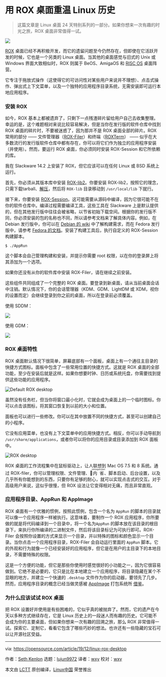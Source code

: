 [#]: collector: (lujun9972)
[#]: translator: (wxy)
[#]: reviewer: (wxy)
[#]: publisher: (wxy)
[#]: url: (https://linux.cn/article-12123-1.html)
[#]: subject: (Relive Linux history with the ROX desktop)
[#]: via: (https://opensource.com/article/19/12/linux-rox-desktop)
[#]: author: (Seth Kenlon https://opensource.com/users/seth)

用 ROX 桌面重温 Linux 历史
======

> 这篇文章是 Linux 桌面 24 天特别系列的一部分。如果你想来一次有趣的时光之旅，ROX 桌面非常值得一试。

![](https://img.linux.net.cn/data/attachment/album/202004/18/151533n196wag64gwhs0ga.jpg)

[ROX][2] 桌面已经不再积极开发，而它的遗留问题至今仍然存在，但即使在它活跃开发的时候，它也是一个另类的 Linux 桌面。当其他的桌面感觉与旧式的 Unix 或 Windows 界面大致相似时，ROX 则属于 BeOS、AmigaOS 和 [RISC OS][3] 桌面阵营。

它专注于拖放式操作（这使得它的可访问性对某些用户来说并不理想）、点击式操作、弹出式上下文菜单，以及一个独特的应用程序目录系统，无需安装即可运行本地应用程序。

### 安装 ROX

如今，ROX 基本上都被遗弃了，只剩下一点残渣碎片留给用户自己去收集整理。幸运的是，这个难题相对来说比较容易解决，但是当你在发行版的软件仓库中找到 ROX 桌面的碎片时，不要被迷惑了，因为那并不是 ROX 桌面全部的碎片。ROX 常用的部分 —— 文件管理器（[ROX-Filer][4]）和终端（[ROXTerm][5]） —— 似乎在大多数流行的发行版软件仓库中都有存在，你可以将它们作为独立的应用程序安装（并使用）。然而，要运行 ROX 桌面，你必须同时安装 ROX-Session 和它所依赖的库。

我在 Slackware 14.2 上安装了 ROX，但它应该可以在任何 Linux 或 BSD 系统上运行。

首先，你必须从其版本库中安装 [ROX-lib2][6]。你要安装 ROX-lib2，按照它的理念，只需下载tarball、[解压][7]，然后将 `ROX-lib` 目录移动到 `/usr/local/lib` 下就行。

接下来，你要安装 [ROX-Session][8]。这可能需要从源码中编译，因为它很可能不在你的软件仓库中。编译过程需要编译工具，这些工具在 Slackware 上是默认提供的，但在其他发行版中往往会被省略，以节省初始下载空间。根据你的发行版不同，你必须安装的包的名称也不同，所以请参考文档来了解具体内容。例如，在 Debian 发行版中，你可以在 [Debian 的 wiki][9] 中了解构建需求，而在 Fedora 发行版中，请参考 [Fedora 的文档][10]。安装了构建工具后，执行自定义的 ROX-Session 构建脚本。

```
$ ./AppRun
```

这个脚本会自己管理构建和安装，并提示你需要 root 权限，以在你的登录屏上将其添加为一个选项。

如果你还没有从你的软件库中安装 ROX-Filer，请在继续之前安装。

这些组件共同组成了一个完整的 ROX 桌面。要登录到新桌面，请从当前桌面会话中注销。默认情况下，你的会话管理器（KDM、GDM、LightDM 或 XDM，视你的设置而定）会继续登录到你之前的桌面，所以在登录前必须覆盖。

使用 SDDM：

![][11]

使用 GDM：

![][12]

### ROX 桌面特性

ROX 桌面默认情况下很简单，屏幕底部有一个面板，桌面上有一个通往主目录的快捷方式图标。面板中包含了一些常用位置的快捷方式。这就是 ROX 桌面的全部功能，至少在安装后就是这样。如果你想要时钟、日历或系统托盘，你需要找到提供这些功能的应用程序。

![Default ROX desktop][13]

虽然没有任务栏，但当你将窗口最小化时，它就会成为桌面上的一个临时图标。你可以点击该图标，将其窗口恢复到以前的大小和位置。

面板也可以进行一些修改。你可以在其中放置不同的快捷方式，甚至可以创建自己的小程序。

它没有应用菜单，也没有上下文菜单中的应用快捷方式。相反，你可以手动导航到 `/usr/share/applications`，或者你可以将你的应用目录或目录添加到 ROX 面板中。

![ROX desktop][14]

ROX 桌面的工作流程集中在鼠标驱动上，让人联想到 Mac OS 7.5 和 8 系统。通过 ROX-filer，你可以管理权限、文件管理、<ruby>内省<rt>introspection</rt></ruby>、脚本启动、后台设置，以及几乎所有你能想到的东西，只要你有足够的耐心，就可以实现点击式的交互。对于高级用户来说，这似乎很慢，但 ROX 设法让它变得相对无痛，而且非常直观。

### 应用程序目录、AppRun 和 AppImage

ROX 桌面有一个优雅的惯例，按照此惯例，包含一个名为 `AppRun` 的脚本的目录就可以像一个应用程序一样被执行。这意味着，要制作一个 ROX 应用程序，你所要做的就是将代码编译到一个目录中，将一个名为`AppRun` 的脚本放在该目录的根目录下，来执行你所编译的二进制文件，然后将该目录标记为可执行即可。ROX-Filer 会按照你设置的方式来显示一个目录，并以特殊的图标和颜色显示一个目录。当你点击一个应用程序目录，ROX-Filer 会自动运行里面的 `AppRun` 脚本。它的外观和行为就像一个已经安装好的应用程序，但它是在用户的主目录下的本地目录，不需要特殊的权限。

这是一个方便的功能，但它是那些你使用时感觉很好的小功能之一，因为它很容易做到。它绝不是必要的，它只是比在本地建立一个应用程序，将目录隐藏在某个不显眼的地方，并建立一个快速的 `.desktop` 文件作为你的启动器，要领先了几步。然而，应用程序目录的概念已经当做灵感被 [AppImage][16] 打包系统所 [借鉴][15]。

### 为什么应该试试 ROX 桌面

把 ROX 设置好并使用是有些困难的，它似乎真的被抛弃了。然而，它的遗产在今天以多种方式继续存在，它是 Linux 历史上的一段迷人而有趣的历史。它可能不会成为你的主要桌面，但如果你想来一次有趣的回溯之旅，那么 ROX 非常值得一试。探索它、定制它，看看它包含了哪些巧妙的想法。也许还有一些隐藏的宝石可以让开源社区受益。

--------------------------------------------------------------------------------

via: https://opensource.com/article/19/12/linux-rox-desktop

作者：[Seth Kenlon][a]
选题：[lujun9972][b]
译者：[wxy](https://github.com/wxy)
校对：[wxy](https://github.com/wxy)

本文由 [LCTT](https://github.com/LCTT/TranslateProject) 原创编译，[Linux中国](https://linux.cn/) 荣誉推出

[a]: https://opensource.com/users/seth
[b]: https://github.com/lujun9972
[1]: https://opensource.com/sites/default/files/styles/image-full-size/public/lead-images/1980s-computer-yearbook.png?itok=eGOYEKK- (Person typing on a 1980's computer)
[2]: http://rox.sourceforge.net/desktop/
[3]: https://www.riscosopen.org/content/
[4]: http://rox.sourceforge.net/desktop/ROX-Filer
[5]: http://roxterm.sourceforge.net/
[6]: http://rox.sourceforge.net/desktop/ROX-Lib
[7]: https://opensource.com/article/17/7/how-unzip-targz-file
[8]: http://rox.sourceforge.net/desktop/ROX-Session.html
[9]: https://wiki.debian.org/BuildingTutorial
[10]: https://docs.pagure.org/docs-fedora/installing-software-from-source.html
[11]: https://opensource.com/sites/default/files/advent-kdm_0.jpg
[12]: https://opensource.com/sites/default/files/advent-gdm_1.jpg
[13]: https://opensource.com/sites/default/files/uploads/advent-rox.jpg (Default ROX desktop)
[14]: https://opensource.com/sites/default/files/uploads/advent-rox-custom.jpg (ROX desktop)
[15]: https://github.com/AppImage/AppImageKit/wiki/AppDir
[16]: https://appimage.org/
